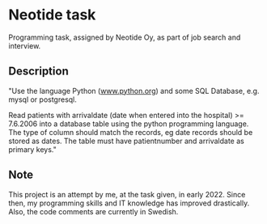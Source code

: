 # Neotide task
Programming task, assigned by Neotide Oy, as part of job search and interview.
## Description
"Use the language Python (www.python.org) and some SQL Database, e.g. mysql or postgresql.

Read patients with arrivaldate (date when entered into the hospital) >= 7.6.2006 into a database table using the python programming language. The type of column should match the records, eg date records should be stored as dates. The table must have patientnumber and arrivaldate as primary keys."
## Note
This project is an attempt by me, at the task given, in early 2022. Since then, my programming skills and IT knowledge has improved drastically.  
Also, the code comments are currently in Swedish.
